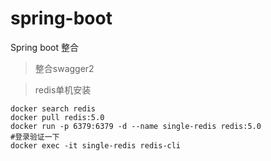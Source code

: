# spring-boot
Spring boot 整合

> 整合swagger2 

> redis单机安装

```sbtshell
docker search redis
docker pull redis:5.0
docker run -p 6379:6379 -d --name single-redis redis:5.0
#登录验证一下
docker exec -it single-redis redis-cli
```